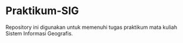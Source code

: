 # Praktikum-SIG
Repository ini digunakan untuk memenuhi tugas praktikum mata kuliah Sistem Informasi Geografis.
